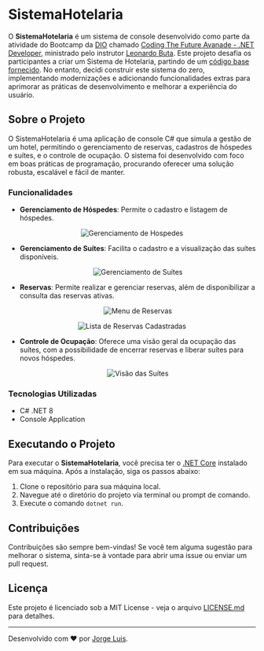 # SistemaHotelaria

O **SistemaHotelaria** é um sistema de console desenvolvido como parte da atividade do Bootcamp da [DIO](https://www.dio.me/) chamado [Coding The Future Avanade - .NET Developer](https://www.dio.me/bootcamp/coding-future-avanade-net-developer), ministrado pelo instrutor [Leonardo Buta](https://www.linkedin.com/in/leonardo-buta/). Este projeto desafia os participantes a criar um Sistema de Hotelaria, partindo de um [código base fornecido](https://github.com/digitalinnovationone/trilha-net-explorando-desafio). No entanto, decidi construir este sistema do zero, implementando modernizações e adicionando funcionalidades extras para aprimorar as práticas de desenvolvimento e melhorar a experiência do usuário.

## Sobre o Projeto

O SistemaHotelaria é uma aplicação de console C# que simula a gestão de um hotel, permitindo o gerenciamento de reservas, cadastros de hóspedes e suítes, e o controle de ocupação. O sistema foi desenvolvido com foco em boas práticas de programação, procurando oferecer uma solução robusta, escalável e fácil de manter.

### Funcionalidades

- **Gerenciamento de Hóspedes**: Permite o cadastro e listagem de hóspedes.
 <p align="center">
  <img src="https://github.com/Jorgeluisreis/SistemaHotelaria/assets/81347105/d5ce586f-2cfb-4020-b866-feb1e81aaf01" alt="Gerenciamento de Hospedes">
</p>

- **Gerenciamento de Suítes**: Facilita o cadastro e a visualização das suítes disponíveis.
  <p align="center">
  <img src="https://github.com/Jorgeluisreis/SistemaHotelaria/assets/81347105/29df5de0-cd57-4850-b8e3-e6e621058aab" alt="Gerenciamento de Suítes">
</p>

- **Reservas**: Permite realizar e gerenciar reservas, além de disponibilizar a consulta das reservas ativas.
  <p align="center">
  <img src="https://github.com/Jorgeluisreis/SistemaHotelaria/assets/81347105/a0dd29db-4218-49fd-a370-eb752aa11343" alt="Menu de Reservas">
</p>
<p align="center">
  <img src="https://github.com/Jorgeluisreis/SistemaHotelaria/assets/81347105/e75e4cb4-8d97-446b-952a-f0d8ce996d57" alt="Lista de Reservas Cadastradas">
</p>

- **Controle de Ocupação**: Oferece uma visão geral da ocupação das suítes, com a possibilidade de encerrar reservas e liberar suítes para novos hóspedes.
  <p align="center">
  <img src="https://github.com/Jorgeluisreis/SistemaHotelaria/assets/81347105/5a8301d6-a748-4d83-b88b-bb1711d88f15" alt="Visão das Suítes">
</p>


### Tecnologias Utilizadas

- C# .NET 8
- Console Application

## Executando o Projeto

Para executar o **SistemaHotelaria**, você precisa ter o [.NET Core](https://dotnet.microsoft.com/download) instalado em sua máquina. Após a instalação, siga os passos abaixo:

1. Clone o repositório para sua máquina local.
2. Navegue até o diretório do projeto via terminal ou prompt de comando.
3. Execute o comando `dotnet run`.

## Contribuições

Contribuições são sempre bem-vindas! Se você tem alguma sugestão para melhorar o sistema, sinta-se à vontade para abrir uma issue ou enviar um pull request.

## Licença

Este projeto é licenciado sob a MIT License - veja o arquivo [LICENSE.md](https://github.com/Jorgeluisreis/SistemaHotelaria/blob/main/LICENSE) para detalhes.

---

Desenvolvido com ❤️ por [Jorge Luis](https://github.com/Jorgeluisreis).
